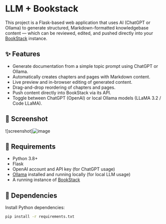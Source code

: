 # LLM + Bookstack

This project is a Flask-based web application that uses AI (ChatGPT or Ollama) to generate structured, Markdown-formatted knowledgebase content — which can be reviewed, edited, and pushed directly into your [BookStack](https://www.bookstackapp.com/) instance.

## ✨ Features

- Generate documentation from a simple topic prompt using ChatGPT or Ollama.
- Automatically creates chapters and pages with Markdown content.
- Live preview and in-browser editing of generated content.
- Drag-and-drop reordering of chapters and pages.
- Push content directly into BookStack via its API.
- Toggle between ChatGPT (OpenAI) or local Ollama models (LLaMA 3.2 / Code LLaMA).

## 📸 Screenshot

![screenshot]![image](https://github.com/user-attachments/assets/c3b4df90-7e34-4e49-b465-351dbae3fb8a)

## 🚀 Requirements

- Python 3.8+
- Flask
- OpenAI account and API key (for ChatGPT usage)
- [Ollama](https://ollama.com/) installed and running locally (for local LLM usage)
- A running instance of [BookStack](https://www.bookstackapp.com/)

## 🧰 Dependencies

Install Python dependencies:

```bash
pip install -r requirements.txt
